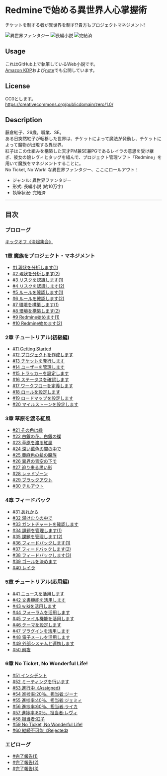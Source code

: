 Redmineで始める異世界人心掌握術
===============================

チケットを制する者が異世界を制す!?貴方もプロジェクトマネジメント!

![異世界ファンタジー](https://img.shields.io/badge/%E3%82%B8%E3%83%A3%E3%83%B3%E3%83%AB-%E7%95%B0%E4%B8%96%E7%95%8C%E3%83%95%E3%82%A1%E3%83%B3%E3%82%BF%E3%82%B8%E3%83%BC-brightgreen.svg)
![長編小説](https://img.shields.io/badge/%E5%BD%A2%E5%BC%8F-%E9%95%B7%E7%B7%A8%E5%B0%8F%E8%AA%AC-orange.svg)
![完結済](https://img.shields.io/badge/%E5%9F%B7%E7%AD%86%E7%8A%B6%E6%B3%81-%E5%AE%8C%E7%B5%90%E6%B8%88-red.svg)

## Usage

これはGitHub上で執筆しているWeb小説です。  
[Amazon KDP](https://www.amazon.co.jp/dp/B07KNHXLZG)および[note](https://note.mu/8am/m/m486011ca1529)でも公開しています。

## License

CC0とします。  
https://creativecommons.org/publicdomain/zero/1.0/

## Description

藤倉紅子、26歳。職業、SE。  
ある日突然紅子が転移した世界は、チケットによって魔法が発動し、チケットによって魔物が出現する異世界。  
紅子はこの仕組みを構築した天才PM兼SE兼PGであるレイラの意思を受け継ぎ、彼女の娘レヴィとタッグを組んで、プロジェクト管理ソフト「Redmine」を用いて魔族をマネジメントすることに。  
No Ticket, No Work! な異世界ファンタジー、ここにロールアウト！

* ジャンル: 異世界ファンタジー
* 形式: 長編小説 (約10万字)
* 執筆状況: 完結済

----

## 目次

### プロローグ  
[キックオフ《決起集会》](/episodes/001.md)

### 1章 魔族をプロジェクト・マネジメント

* [#1 現状を分析します(1)](./episodes/002.md)
* [#2 現状を分析します(2)](./episodes/003.md)
* [#3 リスクを認識します(1)](./episodes/004.md)
* [#4 リスクを認識します(2)](./episodes/005.md)
* [#5 ルールを確認します(1)](./episodes/006.md)
* [#6 ルールを確認します(2)](./episodes/007.md)
* [#7 環境を構築します(1)](./episodes/008.md)
* [#8 環境を構築します(2)](./episodes/009.md)
* [#9 Redmine始めます(1)](./episodes/010.md)
* [#10 Redmine始めます(2)](./episodes/011.md)

### 2章 チュートリアル(初級編)

* [#11 Getting Started](./episodes/012.md)
* [#12 プロジェクトを作成します](./episodes/013.md)
* [#13 チケットを発行します](./episodes/014.md)
* [#14 ユーザーを管理します](./episodes/015.md)
* [#15 トラッカーを設定します](./episodes/016.md)
* [#16 ステータスを確認します](./episodes/017.md)
* [#17 ワークフローを定義します](./episodes/018.md)
* [#18 ロールを設定します](./episodes/019.md)
* [#19 ロードマップを設定します](./episodes/020.md)
* [#20 マイルストーンを設定します](./episodes/021.md)

### 3章 草原を渡る紅風

* [#21 その色は緑](./episodes/022.md)
* [#22 白銀の花、白銀の蝶](./episodes/023.md)
* [#23 草原を渡る紅風](./episodes/024.md)
* [#24 深い藍色の闇の中で](./episodes/025.md)
* [#25 亜麻色の髪の魔族](./episodes/026.md)
* [#26 異界の青空の下で](./episodes/027.md)
* [#27 迫り来る黒い影](./episodes/028.md)
* [#28 レッドゾーン](./episodes/029.md)
* [#29 ブラックアウト](./episodes/030.md)
* [#30 チルアウト](./episodes/031.md)

### 4章 フィードバック

* [#31 あれから](./episodes/032.md)
* [#32 湯けむりの中で](./episodes/033.md)
* [#33 ガントチャートを確認します](./episodes/034.md)
* [#34 課題を管理します(1)](./episodes/035.md)
* [#35 課題を管理します(2)](./episodes/036.md)
* [#36 フィードバックします(1)](./episodes/037.md)
* [#37 フィードバックします(2)](./episodes/038.md)
* [#38 フィードバックします(3)](./episodes/039.md)
* [#39 ゴールを決めます](./episodes/040.md)
* [#40 レイラ](./episodes/041.md)

### 5章 チュートリアル(応用編)

* [#41 ニュースを活用します](./episodes/042.md)
* [#42 文書機能を活用します](./episodes/043.md)
* [#43 wikiを活用します](./episodes/044.md)
* [#44 フォーラムを活用します](./episodes/045.md)
* [#45 ファイル機能を活用します](./episodes/046.md)
* [#46 テーマを設定します](./episodes/047.md)
* [#47 プラグインを活用します](./episodes/048.md)
* [#48 電子メールを活用します](./episodes/049.md)
* [#49 外部システムと連携します](./episodes/050.md)
* [#50 前夜](./episodes/051.md)

### 6章 No Ticket, No Wonderful Life!

* [#51 インシデント](./episodes/052.md)
* [#52 ミーティングを行います](./episodes/053.md)
* [#53 進行中《Assigned》](./episodes/054.md)
* [#54 進捗率:20％、担当者:ジーナ](./episodes/055.md)
* [#55 進捗率:40％、担当者:ジェミィ](./episodes/056.md)
* [#56 進捗率:60％、担当者:ライカ](./episodes/057.md)
* [#57 進捗率:80％、担当者:レヴィ](./episodes/058.md)
* [#58 担当者:紅子](./episodes/059.md)
* [#59 No Ticket, No Wonderful Life!](./episodes/060.md)
* [#60 継続不可能《Rejected》](./episodes/061.md)

### エピローグ

* [#完了報告(1)](./episodes/062.md)
* [#完了報告(2)](./episodes/063.md)
* [#完了報告(3)](./episodes/064.md)
